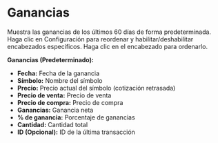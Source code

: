 # **Ganancias**

Muestra las ganancias de los últimos 60 días de forma predeterminada.
Haga clic en Configuración para reordenar y habilitar/deshabilitar encabezados específicos.
Haga clic en el encabezado para ordenarlo.

**Ganancias (Predeterminado):**
- **Fecha:** Fecha de la ganancia
- **Símbolo:** Nombre del símbolo
- **Precio:** Precio actual del símbolo (cotización retrasada)
- **Precio de venta:** Precio de venta
- **Precio de compra:** Precio de compra
- **Ganancias:** Ganancia neta
- **% de ganancia:** Porcentaje de ganancias
- **Cantidad:** Cantidad total
- **ID (Opcional):** ID de la última transacción
